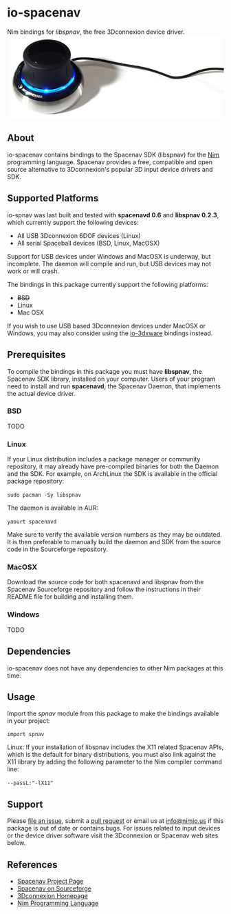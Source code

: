 # io-spacenav

Nim bindings for *libspnav*, the free 3Dconnexion device driver.
![io-spacenav Logo](logo.png)


## About

io-spacenav contains bindings to the Spacenav SDK (libspnav) for the
[Nim](http://nim-lang.org) programming language. Spacenav provides a free,
compatible and open source alternative to 3Dconnexion's popular 3D input device
drivers and SDK.


## Supported Platforms

io-spnav was last built and tested with **spacenavd 0.6** and
**libspnav 0.2.3**, which currently support the following devices:

- All USB 3Dconnexion 6DOF devices (Linux)
- All serial Spaceball devices (BSD, Linux, MacOSX)

Support for USB devices under Windows and MacOSX is underway, but incomplete.
The daemon will compile and run, but USB devices may not work or will crash.

The bindings in this package currently support the following platforms:

- ~~BSD~~
- Linux
- Mac OSX

If you wish to use USB based 3Dconnexion devices under MacOSX or Windows, you
may also consider using the [io-3dxware](https://github.com/nimious/io-3dxware)
bindings instead.


## Prerequisites

To compile the bindings in this package you must have **libspnav**, the Spacenav
SDK library, installed on your computer. Users of your program need to install
and run **spacenavd**, the Spacenav Daemon, that implements the actual device
driver.

### BSD

TODO

### Linux

If your Linux distribution includes a package manager or community repository,
it may already have pre-compiled binaries for both the Daemon and the SDK. For
example, on ArchLinux the SDK is available in the official package repository:

`sudo pacman -Sy libspnav`

The daemon is available in AUR:

`yaourt spacenavd`

Make sure to verify the available version numbers as they may be outdated. It is
then preferable to manually build the daemon and SDK from the source code in the
Sourceforge repository.

### MacOSX

Download the source code for both spacenavd and libspnav from the Spacenav
Sourceforge repository and follow the instructions in their README file for
building and installing them.

### Windows

TODO


## Dependencies

io-spacenav does not have any dependencies to other Nim packages at this time.


## Usage

Import the *spnav* module from this package to make the bindings available in
your project:

```nimrod
import spnav
```

Linux: If your installation of libspnav includes the X11 related Spacenav APIs,
which is the default for binary distributions, you must also link against the
X11 library by adding the following parameter to the Nim compiler command line:

`--passL:"-lX11"`


## Support

Please [file an issue](https://github.com/nimious/io-spacenav/issues), submit a
[pull request](https://github.com/nimious/io-spacenav/pulls?q=is%3Aopen+is%3Apr)
or email us at info@nimio.us if this package is out of date or contains bugs.
For issues related to input devices or the device driver software visit the
3Dconnexion or Spacenav web sites below.


## References

* [Spacenav Project Page](http://spacenav.sourceforge.net/)
* [Spacenav on Sourceforge](http://sourceforge.net/projects/spacenav/)
* [3Dconnexion Homepage](http://www.3dconnexion.com/)
* [Nim Programming Language](http://nim-lang.org/)
